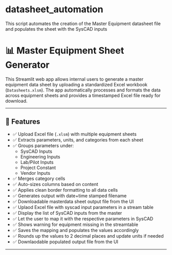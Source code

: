 # datasheet_automation
This script automates the creation of the Master Equipment datasheet file and populates the sheet with the SysCAD inputs

# 📊 Master Equipment Sheet Generator

This Streamlit web app allows internal users to generate a master equipment data sheet by uploading a standardized Excel workbook (`Datasheets.xlsm`). The app automatically processes and formats the data across equipment sheets and provides a timestamped Excel file ready for download.

---

## 🚀 Features

- ✅ Upload Excel file (`.xlsm`) with multiple equipment sheets
- ✅ Extracts parameters, units, and categories from each sheet
- ✅ Groups parameters under:
  - SysCAD Inputs
  - Engineering Inputs
  - Lab/Pilot Inputs
  - Project Constant
  - Vendor Inputs
- ✅ Merges category cells
- ✅ Auto-sizes columns based on content
- ✅ Applies clean border formatting to all data cells
- ✅ Generates output with date+time stamped filename
- ✅ Downloadable masterdata sheet output file from the UI
- ✅ Uplaod Excel file with syscad input parameters in a stream table
- ✅ Display the list of SysCAD inputs from the master
- ✅ Let the user to map it with the respective parameters in SysCAD
- ✅ Shows warning for equipment missing in the streamtable
- ✅ Saves the mapping and populates the values accordingly
- ✅ Rounds up the values to 2 decimal places and update units if needed
- ✅ Downlaodable populated output file from the UI

---


